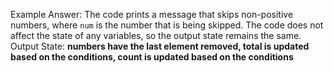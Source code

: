 Example Answer: 
The code prints a message that skips non-positive numbers, where `num` is the number that is being skipped. The code does not affect the state of any variables, so the output state remains the same.
Output State: **numbers have the last element removed, total is updated based on the conditions, count is updated based on the conditions**